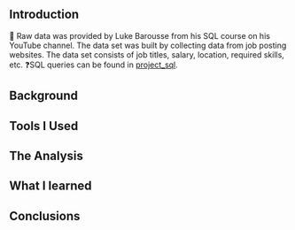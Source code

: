 ## Introduction
💁 Raw data was provided by Luke Barousse from his SQL course on his YouTube channel. The data set was built by collecting
data from job posting websites. The data set consists of job titles, salary, location, required skills, etc. 
❓SQL queries can be found in [project_sql](https://github.com/cybernewbee/Luke-SQL-Course-Advanced/tree/master/project_sql). 
## Background
## Tools I Used
## The Analysis
## What I learned
## Conclusions 
